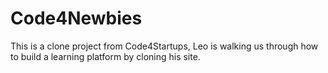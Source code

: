 # Code4Newbies

This is a clone project from Code4Startups, Leo is walking us through how to build a learning platform by cloning his site.
